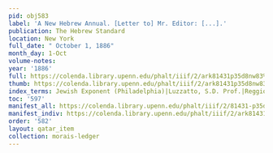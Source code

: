 ```yaml
---
pid: obj583
label: 'A New Hebrew Annual. [Letter to] Mr. Editor: [...].'
publication: The Hebrew Standard
location: New York
full_date: " October 1, 1886"
month_day: 1-Oct
volume-notes:
year: '1886'
full: https://colenda.library.upenn.edu/phalt/iiif/2/ark81431p35d8nw83%2FSHA256E-s7355013--039970426d39bd744be377ac0621b1cb900d1155410811017574ba09b5c2303e.jpeg/full/3500,/0/default.jpg
thumb: https://colenda.library.upenn.edu/phalt/iiif/2/ark81431p35d8nw83%2FSHA256E-s7355013--039970426d39bd744be377ac0621b1cb900d1155410811017574ba09b5c2303e.jpeg/full/!200,200/0/default.jpg
index_terms: Jewish Exponent (Philadelphia)|Luzzatto, S.D. Prof.|Reggio, Isaac Samuel
toc: '597'
manifest_all: https://colenda.library.upenn.edu/phalt/iiif/2/81431-p35d8nw83/manifest
manifest_indiv: https://colenda.library.upenn.edu/phalt/iiif/2/ark81431p35d8nw83%2FSHA256E-s7355013--039970426d39bd744be377ac0621b1cb900d1155410811017574ba09b5c2303e.jpeg
order: '582'
layout: qatar_item
collection: morais-ledger
---
```

